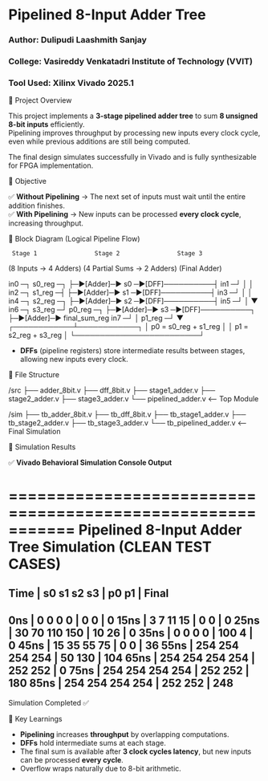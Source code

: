 
# Pipelined 8-Input Adder Tree

### **Author**: Dulipudi Laashmith Sanjay  
### **College**: Vasireddy Venkatadri Institute of Technology (VVIT)  
### **Tool Used**: Xilinx Vivado 2025.1  

 📌 Project Overview

This project implements a **3-stage pipelined adder tree** to sum **8 unsigned 8-bit inputs** efficiently.  
Pipelining improves throughput by processing new inputs every clock cycle, even while previous additions are still being computed.

The final design simulates successfully in Vivado and is fully synthesizable for FPGA implementation.

 📌 Objective

✅ **Without Pipelining** → The next set of inputs must wait until the entire addition finishes.  
✅ **With Pipelining** → New inputs can be processed **every clock cycle**, increasing throughput.

 📌 Block Diagram (Logical Pipeline Flow)


     Stage 1                Stage 2                Stage 3


(8 Inputs → 4 Adders)   (4 Partial Sums → 2 Adders)   (Final Adder)

in0 ─┐                        s0\_reg ─┐
├─►\[Adder]─► s0 ─►\[DFF]──────────┤
in1 ─┘                                │
│
in2 ─┐                        s1\_reg ─┤
├─►\[Adder]─► s1 ─►\[DFF]──────────┤
in3 ─┘                                │
│
in4 ─┐                        s2\_reg ─┐
├─►\[Adder]─► s2 ─►\[DFF]──────────┤
in5 ─┘                                │
▼
in6 ─┐                        s3\_reg ─┘      p0\_reg ─┐
├─►\[Adder]─► s3 ─►\[DFF]──────────┐            ├─►\[Adder]─► final\_sum\_reg
in7 ─┘                                │      p1\_reg ─┘
▼
┌────────────┴────────────┐
│   p0 = s0\_reg + s1\_reg  │
│   p1 = s2\_reg + s3\_reg  │
└─────────────────────────┘


- **DFFs** (pipeline registers) store intermediate results between stages, allowing new inputs every clock.

 📌 File Structure


/src
├── adder\_8bit.v
├── dff\_8bit.v
├── stage1\_adder.v
├── stage2\_adder.v
├── stage3\_adder.v
└── pipelined\_adder.v   <-- Top Module

/sim
├── tb\_adder\_8bit.v
├── tb\_dff\_8bit.v
├── tb\_stage1\_adder.v
├── tb\_stage2\_adder.v
├── tb\_stage3\_adder.v
└── tb\_pipelined\_adder.v  <-- Final Simulation

 📌 Simulation Results

✅ **Vivado Behavioral Simulation Console Output**  


\===========================================================
Pipelined 8-Input Adder Tree Simulation (CLEAN TEST CASES)
==========================================================

## Time | s0  s1  s2  s3 | p0   p1  | Final

0ns |   0   0   0   0 |   0    0 |   0
15ns |   3   7  11  15 |   0    0 |   0
25ns |  30  70 110 150 |  10   26 |   0
35ns |   0   0   0   0 | 100    4 |   0
45ns |  15  35  55  75 |   0    0 |  36
55ns | 254 254 254 254 |  50  130 | 104
65ns | 254 254 254 254 | 252  252 |   0
75ns | 254 254 254 254 | 252  252 | 180
85ns | 254 254 254 254 | 252  252 | 248
---------------------------------------

Simulation Completed ✅


 📌 Key Learnings

- **Pipelining** increases **throughput** by overlapping computations.
- **DFFs** hold intermediate sums at each stage.
- The final sum is available after **3 clock cycles latency**, but new inputs can be processed **every cycle**.
- Overflow wraps naturally due to 8-bit arithmetic.
